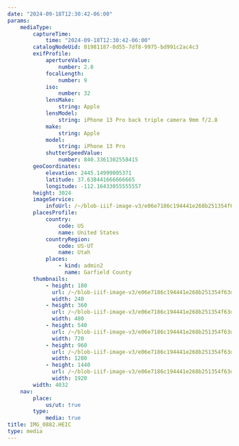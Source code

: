 ```yaml
---
date: "2024-09-18T12:30:42-06:00"
params:
    mediaType:
        captureTime:
            time: "2024-09-18T12:30:42-06:00"
        catalogNodeUid: 01981187-0d55-7df8-9975-bd991c2ac4c3
        exifProfile:
            apertureValue:
                number: 2.8
            focalLength:
                number: 9
            iso:
                number: 32
            lensMake:
                string: Apple
            lensModel:
                string: iPhone 13 Pro back triple camera 9mm f/2.8
            make:
                string: Apple
            model:
                string: iPhone 13 Pro
            shutterSpeedValue:
                number: 840.3361302558415
        geoCoordinates:
            elevation: 2445.14999005371
            latitude: 37.638441666666665
            longitude: -112.16433055555557
        height: 3024
        imageService:
            infoUrl: /~/blob-iiif-image-v3/e06e7186c194441e268b251354f63d29873090840a9f23fb77f057df9ffbd490/info.json
        placesProfile:
            country:
                code: US
                name: United States
            countryRegion:
                code: US-UT
                name: Utah
            places:
                - kind: admin2
                  name: Garfield County
        thumbnails:
            - height: 180
              url: /~/blob-iiif-image-v3/e06e7186c194441e268b251354f63d29873090840a9f23fb77f057df9ffbd490/full/240%2C180/0/default.jpg
              width: 240
            - height: 360
              url: /~/blob-iiif-image-v3/e06e7186c194441e268b251354f63d29873090840a9f23fb77f057df9ffbd490/full/480%2C360/0/default.jpg
              width: 480
            - height: 540
              url: /~/blob-iiif-image-v3/e06e7186c194441e268b251354f63d29873090840a9f23fb77f057df9ffbd490/full/720%2C540/0/default.jpg
              width: 720
            - height: 960
              url: /~/blob-iiif-image-v3/e06e7186c194441e268b251354f63d29873090840a9f23fb77f057df9ffbd490/full/1280%2C960/0/default.jpg
              width: 1280
            - height: 1440
              url: /~/blob-iiif-image-v3/e06e7186c194441e268b251354f63d29873090840a9f23fb77f057df9ffbd490/full/1920%2C1440/0/default.jpg
              width: 1920
        width: 4032
    nav:
        place:
            us/ut: true
        type:
            media: true
title: IMG_0882.HEIC
type: media
---
```

